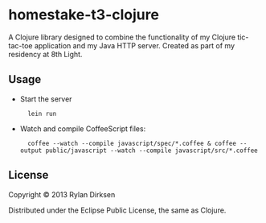 # homestake-t3-clojure

A Clojure library designed to combine the functionality of my Clojure tic-tac-toe application and my Java HTTP server.
Created as part of my residency at 8th Light.

## Usage

* Start the server
      
        lein run

* Watch and compile CoffeeScript files:

        coffee --watch --compile javascript/spec/*.coffee & coffee --output public/javascript --watch --compile javascript/src/*.coffee

## License

Copyright © 2013 Rylan Dirksen

Distributed under the Eclipse Public License, the same as Clojure.
